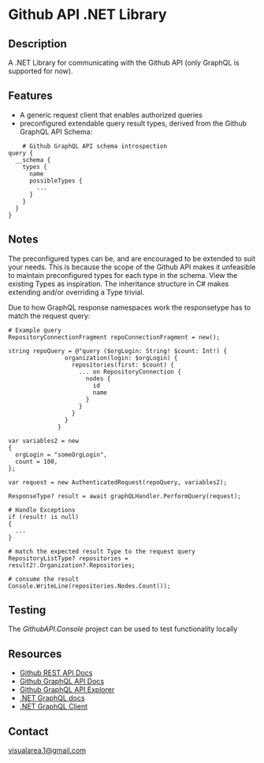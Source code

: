 # Github API .NET Library

## Description

A .NET Library for communicating with the Github API (only GraphQL is supported for now).

## Features

- A generic request client that enables authorized queries
- preconfigured extendable query result types, derived from the Github GraphQL API Schema:

```
    # Github GraphQL API schema introspection
query {
  __schema {
    types {
      name
      possibleTypes {
        ...
      }
    }
  }
}
```

## Notes

The preconfigured types can be, and are encouraged to be extended to suit your needs.
This is because the scope of the Github API makes it unfeasible to maintain preconfigured types
for each type in the schema. View the existing Types as inspiration. The inheritance structure in C#
makes extending and/or overriding a Type trivial.

Due to how GraphQL response namespaces work the responsetype has to match the request query:

```
# Example query
RepositoryConnectionFragment repoConnectionFragment = new();

string repoQuery = @"query ($orgLogin: String! $count: Int!) {
                organization(login: $orgLogin) {
                  repositories(first: $count) {
                    ... on RepositoryConnection {
                      nodes {
                        id
                        name
                      }
                    }
                  }
                }
              }
              
var variables2 = new
{
  orgLogin = "someOrgLogin",
  count = 100,
};

var request = new AuthenticatedRequest(repoQuery, variables2);

ResponseType? result = await graphQLHandler.PerformQuery(request);

# Handle Exceptions
if (result! is null)
{
  ...
}

# match the expected result Type to the request query
RepositoryListType? repositories = result2!.Organization?.Repositories;

# consume the result
Console.WriteLine(repositories.Nodes.Count());

```

## Testing

The _GithubAPI.Console_ project can be used to test functionality locally

## Resources

- [Github REST API Docs](https://docs.github.com/rest)
- [Github GraphQL API Docs](https://docs.github.com/graphql)
- [Github GraphQL API Explorer](https://docs.github.com/en/graphql/overview/explorer)
- [.NET GraphQL docs](https://graphql-dotnet.github.io/docs/getting-started)
- [.NET GraphQL Client](https://github.com/graphql-dotnet/graphql-client)

## Contact

[visualarea.1@gmail.com](mailto:visualarea.1@gmail.com)

